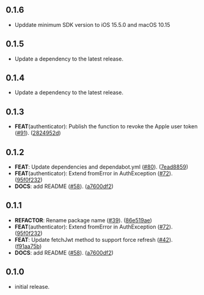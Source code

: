 ## 0.1.6

 - Upddate minimum SDK version to iOS 15.5.0 and macOS 10.15

## 0.1.5

 - Update a dependency to the latest release.

## 0.1.4

 - Update a dependency to the latest release.

## 0.1.3

 - **FEAT**(authenticator): Publish the function to revoke the Apple user token ([#91](https://github.com/altive/altfire/issues/91)). ([2824952d](https://github.com/altive/altfire/commit/2824952d4ecd3aa7bb4729febd15a9609d59da0a))

## 0.1.2

 - **FEAT**: Update dependencies and dependabot.yml  ([#80](https://github.com/altive/altfire/issues/80)). ([7ead8859](https://github.com/altive/altfire/commit/7ead8859ec144da35e0bb8414fcbabd5baa0f347))
 - **FEAT**(authenticator): Extend fromError in AuthException ([#72](https://github.com/altive/altfire/issues/72)). ([95f0f232](https://github.com/altive/altfire/commit/95f0f232717e856228080214c69eb053a04d8611))
 - **DOCS**: add README ([#58](https://github.com/altive/altfire/issues/58)). ([a7600df2](https://github.com/altive/altfire/commit/a7600df282b73960e04794e662da12a658b3348b))

## 0.1.1

 - **REFACTOR**: Rename package name ([#39](https://github.com/altive/altfire/issues/39)). ([86e519ae](https://github.com/altive/altfire/commit/86e519aedb66d70f1663fb0fa90e182208137313))
 - **FEAT**(authenticator): Extend fromError in AuthException ([#72](https://github.com/altive/altfire/issues/72)). ([95f0f232](https://github.com/altive/altfire/commit/95f0f232717e856228080214c69eb053a04d8611))
 - **FEAT**: Update fetchJwt method to support force refresh ([#42](https://github.com/altive/altfire/issues/42)). ([f91aa75b](https://github.com/altive/altfire/commit/f91aa75baabae86fddff09fa0f7216fca2c22226))
 - **DOCS**: add README ([#58](https://github.com/altive/altfire/issues/58)). ([a7600df2](https://github.com/altive/altfire/commit/a7600df282b73960e04794e662da12a658b3348b))

## 0.1.0

* initial release.
